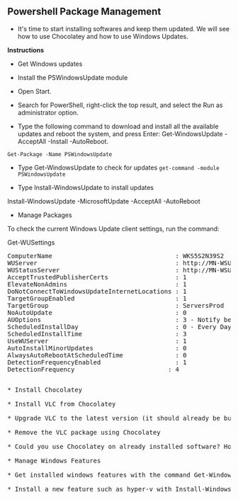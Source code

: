## Powershell Package Management

* It's time to start installing softwares and keep them updated. We will see how to use Chocolatey and how to use Windows Updates.

**Instructions**

* Get Windows updates

* Install the PSWindowsUpdate module

- Open Start.

- Search for PowerShell, right-click the top result, and select the Run as administrator option.

- Type the following command to download and install all the available updates and reboot the system, and press Enter: Get-WindowsUpdate -AcceptAll -Install -AutoReboot.

`Get-Package -Name PSWindowsUpdate`


* Type Get-WindowsUpdate to check for updates
`get-command -module PSWindowsUpdate`



* Type Install-WindowsUpdate to install updates

Install-WindowsUpdate -MicrosoftUpdate -AcceptAll -AutoReboot




* Manage Packages

To check the current Windows Update client settings, run the command:

Get-WUSettings
<pre class="terminal">
ComputerName                                 : WKS5S2N39S2
WUServer                                     : http://MN-WSUS:8530
WUStatusServer                               : http://MN-WSUS:8530
AcceptTrustedPublisherCerts                  : 1
ElevateNonAdmins                             : 1
DoNotConnectToWindowsUpdateInternetLocations : 1
TargetGroupEnabled                           : 1
TargetGroup                                  : ServersProd
NoAutoUpdate                                 : 0
AUOptions                                    : 3 - Notify before installation
ScheduledInstallDay                          : 0 - Every Day
ScheduledInstallTime                         : 3
UseWUServer                                  : 1
AutoInstallMinorUpdates                      : 0
AlwaysAutoRebootAtScheduledTime              : 0
DetectionFrequencyEnabled                    : 1
DetectionFrequency                         : 4
<pre>

* Install Chocolatey

* Install VLC from Chocolatey

* Upgrade VLC to the latest version (it should already be but it's your first use)

* Remove the VLC package using Chocolatey

* Could you use Chocolatey on already installed software? How?

* Manage Windows Features

* Get installed windows features with the command Get-WindowsFeature

* Install a new feature such as hyper-v with Install-WindowsFeature
